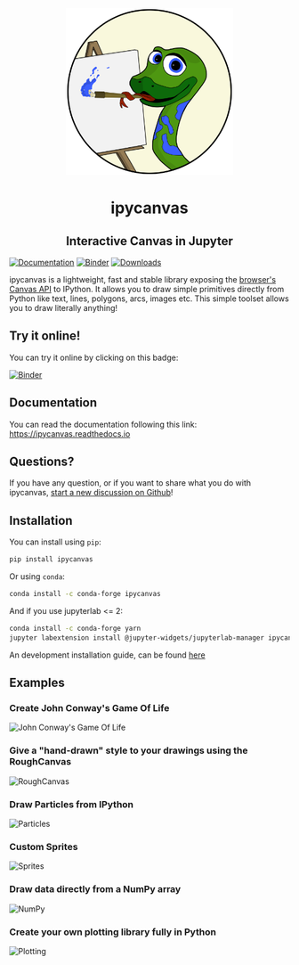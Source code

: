 <p align="center"><img width="300" src="docs/source/images/ipycanvas_logo.svg"></p>
<h1 align="center">ipycanvas</h1>
<h2 align="center"> Interactive Canvas in Jupyter </h1>

[![Documentation](http://readthedocs.org/projects/ipycanvas/badge/?version=latest)](https://ipycanvas.readthedocs.io/en/latest/?badge=latest)
[![Binder](https://mybinder.org/badge_logo.svg)](https://mybinder.org/v2/gh/martinRenou/ipycanvas/stable?urlpath=lab%2Ftree%2Fexamples)
[![Downloads](https://pepy.tech/badge/ipycanvas)](https://pepy.tech/project/ipycanvas)

ipycanvas is a lightweight, fast and stable library exposing the [browser's Canvas API](https://developer.mozilla.org/en-US/docs/Web/API/Canvas_API) to IPython.
It allows you to draw simple primitives directly from Python like text, lines, polygons, arcs, images etc. This simple toolset allows you to draw literally anything!

## Try it online!

You can try it online by clicking on this badge:

[![Binder](https://mybinder.org/badge_logo.svg)](https://mybinder.org/v2/gh/martinRenou/ipycanvas/stable?urlpath=lab%2Ftree%2Fexamples)

## Documentation

You can read the documentation following this link: https://ipycanvas.readthedocs.io

## Questions?

If you have any question, or if you want to share what you do with ipycanvas, [start a new discussion on Github](https://github.com/martinRenou/ipycanvas/discussions/new)!

## Installation

You can install using `pip`:

```bash
pip install ipycanvas
```

Or using `conda`:

```bash
conda install -c conda-forge ipycanvas
```

And if you use jupyterlab <= 2:

```bash
conda install -c conda-forge yarn
jupyter labextension install @jupyter-widgets/jupyterlab-manager ipycanvas
```

 An development installation guide, can be found [here](https://ipycanvas.readthedocs.io/en/latest/installation.html#development-installation)

## Examples

### Create John Conway's Game Of Life
![John Conway's Game Of Life](docs/source/images/ipycanvas_gameoflife.png)

### Give a "hand-drawn" style to your drawings using the RoughCanvas
![RoughCanvas](docs/source/images/ipycanvas_rough.png)

### Draw Particles from IPython
![Particles](docs/source/images/ipycanvas_particles.png)

### Custom Sprites
![Sprites](docs/source/images/ipycanvas_sprites.png)

### Draw data directly from a NumPy array
![NumPy](docs/source/images/ipycanvas_binary.png)

### Create your own plotting library **fully** in Python
![Plotting](docs/source/images/ipycanvas_scatter.png)

